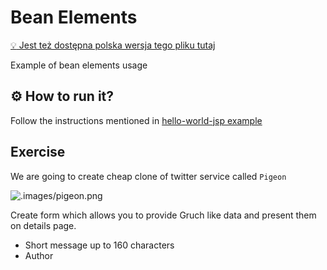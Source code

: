 # Bean Elements

[:bulb: Jest też dostępna polska wersja tego pliku tutaj](README.pl.md)

Example of bean elements usage

## :gear: How to run it?
Follow the instructions mentioned in [hello-world-jsp example](../00_hello-world-jsp/README.md)

## Exercise
We are going to create cheap clone of twitter service called `Pigeon`

![.images/pigeon.png](.images/pigeon.png)

Create form which allows you to provide Gruch like data and present them on details page.
- Short message up to 160 characters
- Author